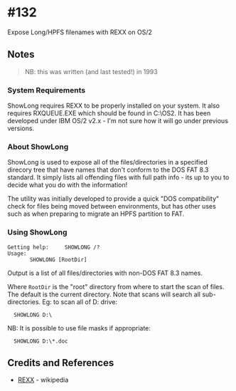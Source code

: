 # #132

Expose Long/HPFS filenames with REXX on OS/2

## Notes

> NB: this was written (and last tested!) in 1993


### System Requirements

ShowLong requires REXX to be properly installed on your system. It also
requires RXQUEUE.EXE which should be found in C:\OS2. It has been developed
under IBM OS/2 v2.x - I'm not sure how it will go under previous versions.

### About ShowLong

ShowLong is used to expose all of the files/directories in a specified direcory
tree that have names that don't conform to the DOS FAT 8.3 standard.
It simply lists all offending files with full path info - its up to you
to decide what you do with the information!

The utility was initially developed to provide a quick "DOS compatibility"
check for files being moved between environments, but has other uses such
as when preparing to migrate an HPFS partition to FAT.

### Using ShowLong

```
Getting help:     SHOWLONG /?
Usage:
       SHOWLONG [RootDir]
```

Output is a list of all files/directories with non-DOS FAT 8.3 names.

Where `RootDir` is the "root" directory from where to start the scan of files. The
default is the current directory. Note that scans will search all
sub-directories.
Eg: to scan all of D: drive:

```
  SHOWLONG D:\
```

NB: It is possible to use file masks if appropriate:

```
  SHOWLONG D:\*.doc
```

## Credits and References

* [REXX](https://en.wikipedia.org/wiki/Rexx) - wikipedia
